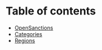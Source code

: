 # Table of contents

* [OpenSanctions](README.md)
* [Categories](categories.md)
* [Regions](regions.md)
